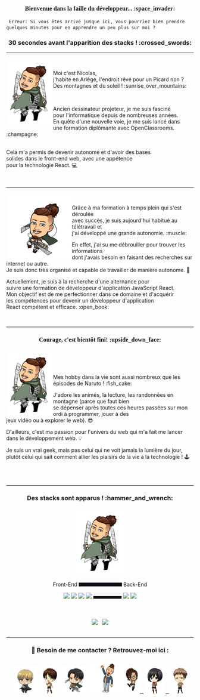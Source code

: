 
<h3 align="center">
 <span style="font-family: 'Delicious Handdrawn', cursive;"> Bienvenue dans la faille du développeur... :space_invader:</span>
</h3>


 ``` 
  Erreur: Si vous êtes arrivé jusque ici, vous pourriez bien prendre quelques minutes pour en apprendre un peu plus sur moi ?
 ```

<h3 align="center"> 
 30 secondes avant l'apparition des stacks ! :crossed_swords: 
</h3>

----------------
<img align="left" src="https://github.com/Thiebaultnicolas/Thiebaultnicolas/blob/main/nico%202.png" width="25%">

&nbsp;

<p> Moi c'est Nicolas, <br>
j'habite en Ariège, l'endroit rêvé pour un Picard non ? Des montagnes et du soleil ! :sunrise_over_mountains:</p>
&nbsp;

<p>Ancien dessinateur projeteur, je me suis fasciné<br> 
pour l'informatique depuis de nombreuses années.<br>
En quête d'une nouvelle voie, je me suis lancé dans<br>
une formation diplômante avec OpenClassrooms. :champagne:<br>
&nbsp;

Cela m'a permis de devenir autonome et d'avoir des bases<br>
solides dans le front-end web, avec une appétence<br>
pour la technologie React. :computer:</p>

&nbsp;

----------------
<img align="left" src="https://github.com/Thiebaultnicolas/Thiebaultnicolas/blob/main/nico%203.png" width="35%">

&nbsp;

<p>Grâce à ma formation à temps plein qui s'est déroulée <br> 
avec succès, je suis aujourd'hui habitué au télétravail et <br> 
j'ai développé une grande autonomie. :muscle:
&nbsp;

En effet, j'ai su me débrouiller pour trouver les informations <br>
dont j'avais besoin en faisant des recherches sur internet ou autre. <br> 
Je suis donc très organisé et capable de travailler de manière autonome. :brain:</p>

<p>Actuellement, je suis à la recherche d'une alternance pour <br>
suivre une formation de développeur d'application JavaScript React.<br>
Mon objectif est de me perfectionner dans ce domaine et d'acquérir <br> 
les compétences pour devenir un développeur d'application<br>
React compétent et efficace. :open_book:</p>

&nbsp;

----------------

<h3 align="center">
 <span style="font-family: 'Delicious Handdrawn', cursive;"> Courage, c'est bientôt fini! :upside_down_face:</span>
</h3>

<img align="left" src="https://github.com/Thiebaultnicolas/Thiebaultnicolas/blob/main/nico%202.png" width="25%">

<br>
<br>
<br>
<p>Mes hobby dans la vie sont aussi nombreux que les épisodes de Naruto ! :fish_cake:<br>
 
J'adore les animés, la lecture, les randonnées en montagne (parce que faut bien <br>
se dépenser après toutes ces heures passées sur mon ordi à programmer, jouer à des <br>
jeux vidéo ou à explorer le web). :sunglasses:<br>
 
D'ailleurs, c'est ma passion pour l'univers du web qui m'a fait me lancer dans le développement web. :bulb:<br>
 
Je suis un vrai geek, mais pas celui qui ne voit jamais la lumière du jour, plutôt celui qui sait comment
allier les plaisirs de la vie à la technologie ! :joystick:</p>
<br>
<br>



----------------
<h3 align="center"> 
 Des stacks sont apparus ! :hammer_and_wrench: 
</h3>
<p align="center">
 <img  src="https://github.com/Thiebaultnicolas/Thiebaultnicolas/blob/main/nico%202.png" width="25%">
</p>

<p align="center">
Front-End
<img src="https://github.com/Thiebaultnicolas/Thiebaultnicolas/blob/main/espacement3.png" width="23%">
Back-End
</p>

<div align="center">

<img src="https://user-images.githubusercontent.com/25181517/192158954-f88b5814-d510-4564-b285-dff7d6400dad.png" width="5%">
<img src="https://user-images.githubusercontent.com/25181517/183898674-75a4a1b1-f960-4ea9-abcb-637170a00a75.png" width="5%">
<img src="https://user-images.githubusercontent.com/25181517/117447155-6a868a00-af3d-11eb-9cfe-245df15c9f3f.png" width="4%">
<img src="https://user-images.githubusercontent.com/25181517/183897015-94a058a6-b86e-4e42-a37f-bf92061753e5.png" width="5%">
<img src="https://github.com/Thiebaultnicolas/Thiebaultnicolas/blob/main/espacement3.png" width="15%">
<img src="https://user-images.githubusercontent.com/25181517/183568594-85e280a7-0d7e-4d1a-9028-c8c2209e073c.png" width="5%">
<img src="https://user-images.githubusercontent.com/25181517/183859966-a3462d8d-1bc7-4880-b353-e2cbed900ed6.png" width="5%">
 
</div>
<br>
<br>
<br>
<div align="center">

  <img height="160em" src="https://github-readme-stats.vercel.app/api?username=Thiebaultnicolas&show_icons=true&theme=dracula&include_all_commits=true&count_private=true&icon_color=2FC18C&title_color=2FC18C&bg_color=1A1D21"/>
 &nbsp;

  <img height="160em" src="https://github-readme-stats.vercel.app/api/top-langs/?username=Thiebaultnicolas&layout=compact&langs_count=7&theme=dracula&title_color=2FC18C&bg_color=1A1D21"/>

</div>
<br>

----------------

<h3 align="center"> 
 📣 Besoin de me contacter ? Retrouvez-moi ici : 
</h3>

<div align="center">

<img src="https://github.com/Thiebaultnicolas/Thiebaultnicolas/blob/main/armin%202.png" width="15%">
<img src="https://github.com/Thiebaultnicolas/Thiebaultnicolas/blob/main/eren%202.png" width="10%">
<img src="https://github.com/Thiebaultnicolas/Thiebaultnicolas/blob/main/levi%202.png" width="15%">
<img src="https://github.com/Thiebaultnicolas/Thiebaultnicolas/blob/main/nico%20salut.png" width="18%">
<img src="https://github.com/Thiebaultnicolas/Thiebaultnicolas/blob/main/hanzi%202.png" width="7%">
<img src="https://github.com/Thiebaultnicolas/Thiebaultnicolas/blob/main/espacement3.png" width="2%">
<img src="https://github.com/Thiebaultnicolas/Thiebaultnicolas/blob/main/mikaksa%203.png" width="10%">
<img src="https://github.com/Thiebaultnicolas/Thiebaultnicolas/blob/main/espacement3.png" width="2%">
<img src="https://github.com/Thiebaultnicolas/Thiebaultnicolas/blob/main/jean%202.png" width="10%">
 
</div>



